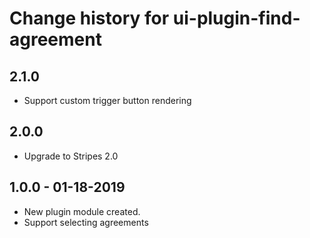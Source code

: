 # Change history for ui-plugin-find-agreement

## 2.1.0
* Support custom trigger button rendering

## 2.0.0
* Upgrade to Stripes 2.0

## 1.0.0 - 01-18-2019
* New plugin module created.
* Support selecting agreements
